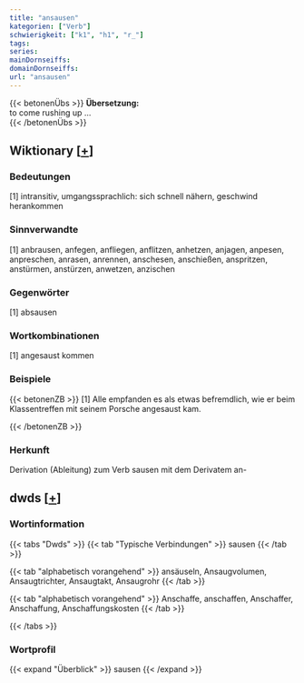 ```yaml
---
title: "ansausen"
kategorien: ["Verb"]
schwierigkeit: ["k1", "h1", "r_"]
tags:
series:
mainDornseiffs:
domainDornseiffs:
url: "ansausen"
---
```


{{< betonenÜbs >}}
**Übersetzung:**  
to come rushing up ...  
{{< /betonenÜbs >}}

## Wiktionary [[+](https://de.wiktionary.org/wiki/ansausen)]

### Bedeutungen
[1] intransitiv, umgangssprachlich: sich schnell nähern, geschwind herankommen  

### Sinnverwandte
[1] anbrausen, anfegen, anfliegen, anflitzen, anhetzen, anjagen, anpesen, anpreschen, anrasen, anrennen, anschesen, anschießen, anspritzen, anstürmen, anstürzen, anwetzen, anzischen  

### Gegenwörter
[1] absausen  

### Wortkombinationen
[1] angesaust kommen  

### Beispiele
{{< betonenZB >}}
[1] Alle empfanden es als etwas befremdlich, wie er beim Klassentreffen mit seinem Porsche angesaust kam.  

{{< /betonenZB >}}
### Herkunft
Derivation (Ableitung) zum Verb sausen mit dem Derivatem an-  



## dwds [[+](https://www.dwds.de/wb/ansausen)]

### Wortinformation
{{< tabs "Dwds" >}}
{{< tab "Typische Verbindungen" >}}
sausen
{{< /tab >}}

{{< tab "alphabetisch vorangehend" >}}
ansäuseln, Ansaugvolumen, Ansaugtrichter, Ansaugtakt, Ansaugrohr
{{< /tab >}}

{{< tab "alphabetisch vorangehend" >}}
Anschaffe, anschaffen, Anschaffer, Anschaffung, Anschaffungskosten
{{< /tab >}}

{{< /tabs >}}

### Wortprofil
{{< expand "Überblick" >}} sausen {{< /expand >}}

